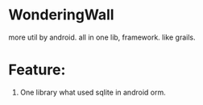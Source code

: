 WonderingWall
=============

more util by android.
all in one lib, framework. like grails.

Feature:
=========
1. One library what used sqlite in android orm.
